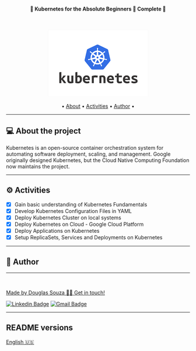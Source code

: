 <h4 align="center"> 
    🚧 Kubernetes for the Absolute Beginners 🚀 Complete 🚧
  </h4>
  <br>
  
<p align="center">
    <img src="assets/kubernetes.png">
</p>

<p align="center">
  • <a href="#-about-the-project">About</a> •
    <a href="#-activities">Activities</a> •
    <a href="#-author">Author</a> •
</p>

---
## 💻 About the project

  Kubernetes is an open-source container orchestration system for automating software deployment, scaling, and management.
  Google originally designed Kubernetes, but the Cloud Native Computing Foundation now maintains the project.

---
## ⚙️ Activities
  
- [x] Gain basic understanding of Kubernetes Fundamentals
- [x] Develop Kubernetes Configuration Files in YAML
- [x] Deploy Kubernetes Cluster on local systems
- [x] Deploy Kubernetes on Cloud - Google Cloud Platform
- [x] Deploy Applications on Kubernetes
- [x] Setup ReplicaSets, Services and Deployments on Kubernetes

---
## 🦸 Author
---
<a href="#">
 <img style="border-radius: 50%;" src="https://avatars.githubusercontent.com/u/50157211?s=120&v=4" width="100px;" alt=""/>
<br />

Made by Douglas Souza 👋🏽 Get in touch!

[![Linkedin Badge](https://img.shields.io/badge/-Douglas-blue?style=flat-square&logo=Linkedin&logoColor=white&link=https://www.linkedin.com/in/dagurasujava/)](https://www.linkedin.com/in/dagurasujava/) 
[![Gmail Badge](https://img.shields.io/badge/-contini.ds@gmail.com-c14438?style=flat-square&logo=Gmail&logoColor=white&link=mailto:contini.ds@gmail.com)](mailto:contini.ds@gmail.com)

---
## README versions

[English 🇺🇸](./README.md)
